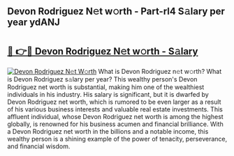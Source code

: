 ## Devon Rodriguez N𝚎t w𝚘rth - Part-rl4 S𝚊lary per year ydANJ

# <h2><a href="http://gc2oq6k.nevu.top/?p=Devon+Rodriguez">🔗 👉🔴 Devon Rodriguez N𝚎t w𝚘rth - S𝚊lary</a></h2>

[![Devon Rodriguez N𝚎t W𝚘rth](https://i.imgur.com/Oavwk0R.jpeg)](http://gc2oq6k.nevu.top/?p=Devon+Rodriguez)
What is Devon Rodriguez n𝚎t w𝚘rth? What is Devon Rodriguez s𝚊lary per year?
This wealthy person's Devon Rodriguez net worth is substantial, making him one of the wealthiest individuals in his industry. His salary is significant, but it is dwarfed by Devon Rodriguez net worth, which is rumored to be even larger as a result of his various business interests and valuable real estate investments. This affluent individual, whose Devon Rodriguez net worth is among the highest globally, is renowned for his business acumen and financial brilliance. With a Devon Rodriguez net worth in the billions and a notable income, this wealthy person is a shining example of the power of tenacity, perseverance, and financial wisdom.
